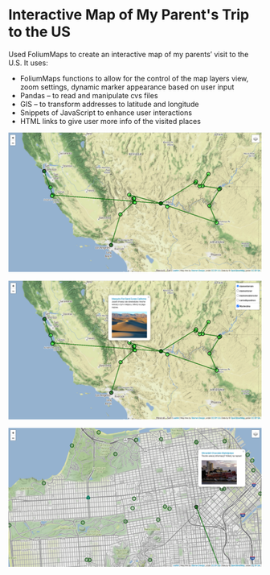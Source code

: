 # Interactive Map of My Parent's Trip to the US


Used FoliumMaps to create an interactive map of my parents’ visit to the U.S. It uses:
-	FoliumMaps functions to allow for the control of the map layers view, zoom settings, dynamic marker appearance based on user input
-	Pandas – to read and manipulate cvs files
-	GIS – to transform addresses to latitude and longitude
-	Snippets of JavaScript to enhance user interactions
-	HTML links to give user more info of the visited places

![Alt text](/stronka/screenshots/1.png?raw=true "Default View")

![Alt text](/stronka/screenshots/2.png?raw=true "Marker Info")

![Alt text](/stronka/screenshots/3.png?raw=true "Marker Details")

